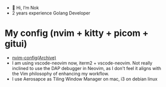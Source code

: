 - 👋 Hi, I’m Nok
- 2 years experience Golang Developer

# My config (nvim + kitty + picom + gitui)
- [nvim-config(Archive)](https://github.com/potatochick2020/nvim-config)
- I am using vscode-neovim now, iterm2 + vscode-neovim. Not really inclined to use the DAP debugger in Neovim, as I don't feel it aligns with the Vim philosophy of enhancing my workflow.
- I use Aerosapce as Tiling Window Manager on mac, i3 on debian linux
